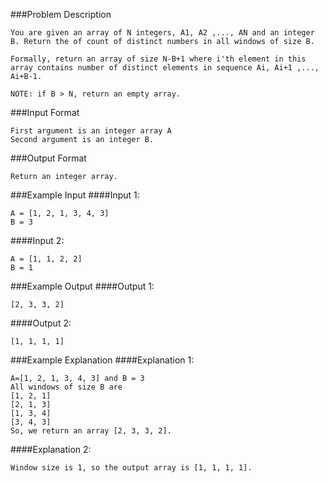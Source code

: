 ###Problem Description
```
You are given an array of N integers, A1, A2 ,..., AN and an integer B. Return the of count of distinct numbers in all windows of size B.

Formally, return an array of size N-B+1 where i'th element in this array contains number of distinct elements in sequence Ai, Ai+1 ,..., Ai+B-1.

NOTE: if B > N, return an empty array.
```


###Input Format
```
First argument is an integer array A
Second argument is an integer B.
```


###Output Format
```
Return an integer array.
```


###Example Input
####Input 1:

```
A = [1, 2, 1, 3, 4, 3]
B = 3
```
####Input 2:

```
A = [1, 1, 2, 2]
B = 1
```

###Example Output
####Output 1:

```
[2, 3, 3, 2]
```
####Output 2:

```
[1, 1, 1, 1]
```


###Example Explanation
####Explanation 1:

```
A=[1, 2, 1, 3, 4, 3] and B = 3
All windows of size B are
[1, 2, 1]
[2, 1, 3]
[1, 3, 4]
[3, 4, 3]
So, we return an array [2, 3, 3, 2].
```
####Explanation 2:

```
Window size is 1, so the output array is [1, 1, 1, 1].
```